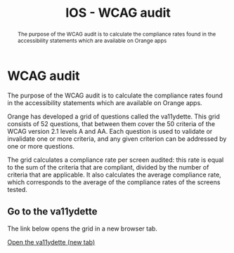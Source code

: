 ﻿---
title: "IOS - WCAG audit"
abstract: "The purpose of the WCAG audit is to calculate the compliance rates found in the accessibility statements which are available on Orange apps"
---

# WCAG audit

The purpose of the WCAG audit is to calculate the compliance rates found in the accessibility statements which are available on Orange apps.

Orange has developed a grid of questions called the va11ydette. This grid consists of 52 questions, that between them cover the 50 criteria of the WCAG version 2.1 levels A and AA. Each question is used to validate or invalidate one or more criteria, and any given criterion can be addressed by one or more questions. 

The grid calculates a compliance rate per screen audited: this rate is equal to the sum of the criteria that are compliant, divided by the number of criteria that are applicable. It also calculates the average compliance rate, which corresponds to the average of the compliance rates of the screens tested. 

## Go to the va11ydette

The link below opens the grid in a new browser tab.   

<a href="https://la-va11ydette.orange.com/?list=wcag-ios&lang=en" target="_blank" rel="noopener noreferrer" class="btn btn-secondary" title="Open the va11ydette (new tab)">Open the va11ydette <span class="visually-hidden"> (new tab)</span></a>
